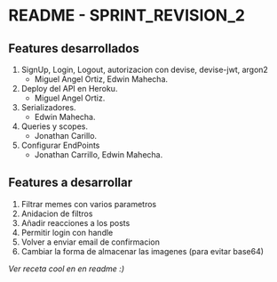 # README - SPRINT_REVISION_2

## Features desarrollados
1. SignUp, Login, Logout, autorizacion con devise, devise-jwt, argon2
    * Miguel Angel Ortiz, Edwin Mahecha. 
2. Deploy del API en Heroku.
    * Miguel Angel Ortiz.
3. Serializadores.
    * Edwin Mahecha.
4. Queries y scopes.
    * Jonathan Carillo.
5. Configurar EndPoints
    * Jonathan Carrillo, Edwin Mahecha.

## Features a desarrollar
1. Filtrar memes con varios parametros
2. Anidacion de filtros
3. Añadir reacciones a los posts
4. Permitir login con handle
5. Volver a enviar email de confirmacion
6. Cambiar la forma de almacenar las imagenes (para evitar base64)

*Ver receta cool en en readme :)*